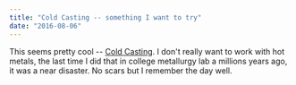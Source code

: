 ```yaml
---
title: "Cold Casting -- something I want to try"
date: "2016-08-06"
---
```


This seems pretty cool -- [Cold Casting](http://makezine.com/2016/03/30/this-cold-casting-technique-lets-you-cast-metal-props-without-forge/). I don't really want to work with hot metals, the last time I did that in college metallurgy lab a millions years ago, it was a near disaster. No scars but I remember the day well.
